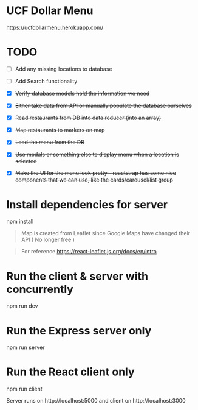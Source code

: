 # UCF Dollar Menu
https://ucfdollarmenu.herokuapp.com/

# TODO

- [ ] Add any missing locations to database

- [ ] Add Search functionality

- [x] ~~Verify database models hold the information we need~~

- [x] ~~Either take data from API or manually populate the database ourselves~~

- [x] ~~Read restaurants from DB into data reducer (into an array)~~

- [x] ~~Map restaurants to markers on map~~ 

- [x] ~~Load the menu from the DB~~

- [x] ~~Use modals or something else to display menu when a location is selected~~

- [x] ~~Make the UI for the menu look pretty - reactstrap has some nice components that we can use, like the cards/carousel/list group~~


     
# Install dependencies for server
npm install

> Map is created from Leaflet since Google Maps have changed their API ( No longer free )

> For reference https://react-leaflet.js.org/docs/en/intro

# Run the client & server with concurrently
npm run dev

# Run the Express server only
npm run server

# Run the React client only
npm run client

Server runs on http://localhost:5000 and client on http://localhost:3000
